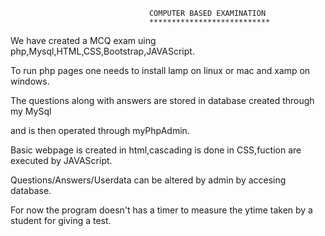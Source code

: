                                    COMPUTER BASED EXAMINATION
                                   ***************************
   We have created a MCQ  exam uing php,Mysql,HTML,CSS,Bootstrap,JAVAScript.
   
   To run php pages one needs to install lamp on linux or mac and xamp on windows.
   
   The questions along with answers are stored in database created through my MySql
   
   and is then operated through myPhpAdmin.
   
   Basic webpage is created in html,cascading is done in CSS,fuction are executed by 
   JAVAScript.
   
   Questions/Answers/Userdata can be altered by admin by accesing database.
   
  For now the program doesn't has a timer to measure the ytime taken by a student for 
  giving a test. 
   
